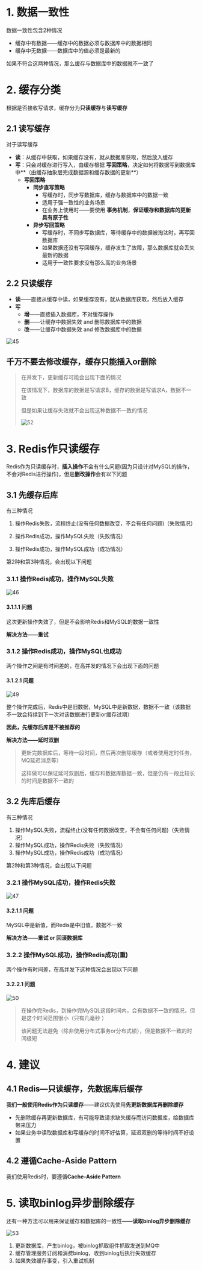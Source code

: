 # 1. 数据一致性

数据一致性包含2种情况

* 缓存中有数据——缓存中的数据必须与数据库中的数据相同
* 缓存中无数据——数据库中的值必须是最新的

如果不符合这两种情况，那么缓存与数据库中的数据就不一致了

# 2. 缓存分类

根据是否接收写请求，缓存分为**只读缓存**与**读写缓存**

## 2.1 读写缓存

对于读写缓存

* **读**：从缓存中获取，如果缓存没有，就从数据库获取，然后放入缓存
* **写**：只会对缓存进行写入，由缓存根据 **写回策略**，决定如何将数据写到数据库中**（由缓存抽象层完成数据源和缓存数据的更新**）
  * **写回策略**
    * **同步直写策略**
      * 写缓存时，同步写数据库，缓存与数据库中的数据一致
      * 适用于强一致性的业务场景
      * 在业务上使用时——要使用 **事务机制**，**保证缓存和数据库的更新具有原子性**
    * **异步写回策略**
      * 写缓存时，不同步写数据库，等待缓存中的数据被淘汰时，再写回数据库
      * 如果数据还没有写回缓存，缓存发生了故障，那么数据库就会丢失最新的数据
      * 适用于一致性要求没有那么高的业务场景

## 2.2 只读缓存

* **读**——直接从缓存中读，如果缓存没有，就从数据库获取，然后放入缓存
* **写**
  * **增**——直接插入数据库，不对缓存操作
  * **删**——让缓存中数据失效 and 删除数据库中的数据
  * **改**——让缓存中数据失效 and 修改数据库中的数据

![45](p/45.png)

## 千万不要去修改缓存，缓存只能插入or删除

> 在并发下，更新缓存可能会出现下面的情况
> 
> 在该情况下，数据库的数据是写请求B，缓存的数据是写请求A，数据不一致
> 
> 但是如果让缓存失效就不会出现这种数据不一致的情况
> 
> ![52](p/52.png)

# 3. Redis作只读缓存

Redis作为只读缓存时，**插入操作**不会有什么问题(因为只设计对MySQL的操作，不会对Redis进行操作)，但是**删改操作**会有以下问题

## 3.1 先缓存后库

有三种情况

1. 操作Redis失败，流程终止(没有任何数据改变，不会有任何问题)（失败情况）

2. 操作Redis成功，操作MySQL失败（失败情况）

3. 操作Redis成功，操作MySQL成功（成功情况）

第2种和第3种情况，会出现以下问题

### 3.1.1 操作Redis成功，操作MySQL失败

![46](p/46.png)

#### 3.1.1.1 问题

这次更新操作失效了，但是不会影响Redis和MySQL的数据一致性

**解决方法——重试**

### 3.1.2 操作Redis成功，操作MySQL也成功

两个操作之间是有时间差的，在高并发的情况下会出现下面的问题

#### 3.1.2.1 问题

![49](p/49.png)

整个操作完成后，Redis中是旧数据，MySQL中是新数据，数据不一致（该数据不一致会持续到下一次对该数据进行更新or缓存过期）

**因此，先缓存后库是不被推荐的**

**解决方法——延时双删**

> 更新完数据库后，等待一段时间，然后再次删除缓存（或者使用定时任务，MQ延迟消息等）
> 
> 这样做可以保证延时双删后，缓存和数据库数据一致，但是仍有一段比较长的时间是数据不一致的

## 3.2 先库后缓存

有三种情况

1. 操作MySQL失败，流程终止(没有任何数据改变，不会有任何问题)（失败情况）
2. 操作MySQL成功，操作Redis失败（失败情况）
3. 操作MySQL成功，操作Redis成功（成功情况）

第2种和第3种情况，会出现以下问题

### 3.2.1 操作MySQL成功，操作Redis失败

![47](p/47.png)

#### 3.2.1.1 问题

MySQL中是新值，而Redis是中旧值，数据不一致

**解决方法——重试 or 回滚数据库**

### 3.2.2 操作MySQL成功，操作Redis成功(重)

两个操作有时间差，在高并发下这种情况会出现以下问题

#### 3.2.2.1 问题

![50](p/50.png)

> 在操作完Redis，到操作完MySQL这段时间内，会有数据不一致的情况，但是这个时间范围很小（只有几毫秒  ）
> 
> 该问题无法避免（除非使用分布式事务or分布式锁），但是数据不一致的时间极短

# 4. 建议

## 4.1 Redis—只读缓存，先数据库后缓存

**我们一般使用Redis作为只读缓存**——建议优先使用**先更新数据库再删除缓存**

* 先删除缓存再更新数据库，有可能导致请求缺失缓存而访问数据库，给数据库带来压力
* 如果业务中读取数据库和写缓存的时间不好估算，延迟双删的等待时间不好设置

## 4.2 遵循Cache-Aside Pattern

我们使用Redis时，要遵循**Cache-Aside Pattern**

# 5. 读取binlog异步删除缓存

还有一种方法可以用来保证缓存和数据库的一致性——**读取binlog异步删除缓存**

![53](p/53.png)

1. 更新数据库，产生binlog，被binlog抓取组件抓取发送到MQ中
2. 缓存管理服务订阅和消费binlog，收到binlog后执行失效缓存
3. 如果失效缓存事变，引入重试机制
